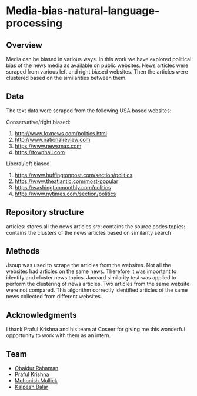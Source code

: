 # Media-bias-natural-language-processing

## Overview

Media can be biased in various ways. In this work we have explored political bias of the news media as available on public websites. News articles were scraped from various left and right biased websites. Then the articles were clustered based on the similarities between them.  

## Data

The text data were scraped from the following USA based websites:

Conservative/right biased:

1. http://www.foxnews.com/politics.html
2. http://www.nationalreview.com 
3. https://www.newsmax.com
4. https://townhall.com

Liberal/left biased

1. https://www.huffingtonpost.com/section/politics
2. https://www.theatlantic.com/most-popular
3. https://washingtonmonthly.com/politics
4. https://www.nytimes.com/section/politics

## Repository structure

articles: stores all the news articles
src: contains the source codes
topics: contains the clusters of the news articles based on similarity search

## Methods

Jsoup was used to scrape the articles from the websites. Not all the websites had articles on the same news. Therefore it was important to identify and cluster news topics. Jaccard similarity test was applied to perform the clustering of news articles. Two articles from the same website were not compared. This algorithm correctly identified articles of the same news collected from different websites.

## Acknowledgments

I thank Praful Krishna and his team at Coseer for giving me this wonderful opportunity to work with them as an intern.

## Team
- [Obaidur Rahaman](https://www.linkedin.com/in/dr-obaidur-rahaman-3487879/)
- [Praful Krishna](https://www.linkedin.com/in/prafulkrishna/)
- [Mohonish Mullick](https://www.linkedin.com/in/mohonish-mullick-24756a55/)
- [Kalpesh Balar](https://www.linkedin.com/in/kalpeshbalar/)


